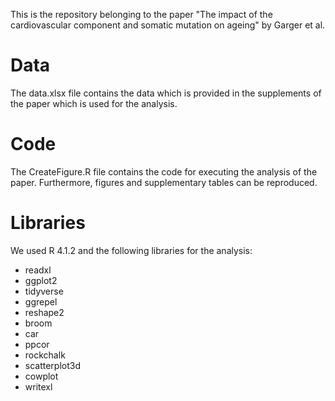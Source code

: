 This is the repository belonging to the paper "The impact of the cardiovascular component and somatic mutation on ageing" by Garger et al. 

# Data
The data.xlsx file contains the data which is provided in the supplements of the paper which is used for the analysis.

# Code
The CreateFigure.R file contains the code for executing the analysis of the paper. Furthermore, figures and supplementary tables can be reproduced.

# Libraries
We used R 4.1.2 and the following libraries for the analysis:
- readxl
- ggplot2
- tidyverse
- ggrepel
- reshape2
- broom
- car
- ppcor
- rockchalk
- scatterplot3d
- cowplot
- writexl